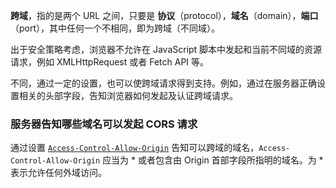 **跨域**，指的是两个 URL 之间，只要是 **协议**（protocol），**域名**（domain），**端口**（port），其中任何一个不相同，即为跨域（不同域）。



出于安全策略考虑，浏览器不允许在 JavaScript 脚本中发起和当前不同域的资源请求，例如 XMLHttpRequest 或者 Fetch API 等。



不同，通过一定的设置，也可以使跨域请求得到支持。例如，通过在服务器正确设置相关的头部字段，告知浏览器如何发起及认证跨域请求。



### 服务器告知哪些域名可以发起 CORS 请求

通过设置 [`Access-Control-Allow-Origin`](https://developer.mozilla.org/zh-CN/docs/Web/HTTP/Headers/Access-Control-Allow-Origin) 告知可以跨域的域名，`Access-Control-Allow-Origin` 应当为 * 或者包含由 Origin 首部字段所指明的域名。为 * 表示允许任何外域访问。

